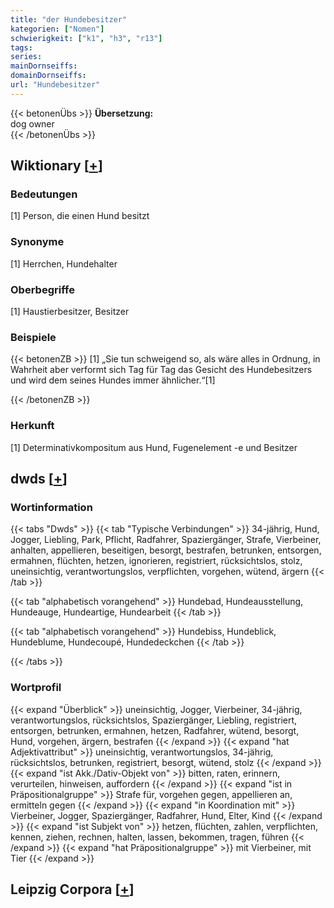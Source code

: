 ```yaml
---
title: "der Hundebesitzer"
kategorien: ["Nomen"]
schwierigkeit: ["k1", "h3", "r13"]
tags:
series:
mainDornseiffs:
domainDornseiffs:
url: "Hundebesitzer"
---
```


{{< betonenÜbs >}}
**Übersetzung:**  
dog owner  
{{< /betonenÜbs >}}

## Wiktionary [[+](https://de.wiktionary.org/wiki/Hundebesitzer)]

### Bedeutungen
[1] Person, die einen Hund besitzt  

### Synonyme
[1] Herrchen, Hundehalter  

### Oberbegriffe
[1] Haustierbesitzer, Besitzer  

### Beispiele
{{< betonenZB >}}
[1] „Sie tun schweigend so, als wäre alles in Ordnung, in Wahrheit aber verformt sich Tag für Tag das Gesicht des Hundebesitzers und wird dem seines Hundes immer ähnlicher.“[1]  

{{< /betonenZB >}}
### Herkunft
[1] Determinativkompositum aus Hund, Fugenelement -e und Besitzer  



## dwds [[+](https://www.dwds.de/wb/Hundebesitzer)]

### Wortinformation
{{< tabs "Dwds" >}}
{{< tab "Typische Verbindungen" >}}
34-jährig, Hund, Jogger, Liebling, Park, Pflicht, Radfahrer, Spaziergänger, Strafe, Vierbeiner, anhalten, appellieren, beseitigen, besorgt, bestrafen, betrunken, entsorgen, ermahnen, flüchten, hetzen, ignorieren, registriert, rücksichtslos, stolz, uneinsichtig, verantwortungslos, verpflichten, vorgehen, wütend, ärgern
{{< /tab >}}

{{< tab "alphabetisch vorangehend" >}}
Hundebad, Hundeausstellung, Hundeauge, Hundeartige, Hundearbeit
{{< /tab >}}

{{< tab "alphabetisch vorangehend" >}}
Hundebiss, Hundeblick, Hundeblume, Hundecoupé, Hundedeckchen
{{< /tab >}}

{{< /tabs >}}

### Wortprofil
{{< expand "Überblick" >}} uneinsichtig, Jogger, Vierbeiner, 34-jährig, verantwortungslos, rücksichtslos, Spaziergänger, Liebling, registriert, entsorgen, betrunken, ermahnen, hetzen, Radfahrer, wütend, besorgt, Hund, vorgehen, ärgern, bestrafen {{< /expand >}}
{{< expand "hat Adjektivattribut" >}} uneinsichtig, verantwortungslos, 34-jährig, rücksichtslos, betrunken, registriert, besorgt, wütend, stolz {{< /expand >}}
{{< expand "ist Akk./Dativ-Objekt von" >}} bitten, raten, erinnern, verurteilen, hinweisen, auffordern {{< /expand >}}
{{< expand "ist in Präpositionalgruppe" >}} Strafe für, vorgehen gegen, appellieren an, ermitteln gegen {{< /expand >}}
{{< expand "in Koordination mit" >}} Vierbeiner, Jogger, Spaziergänger, Radfahrer, Hund, Elter, Kind {{< /expand >}}
{{< expand "ist Subjekt von" >}} hetzen, flüchten, zahlen, verpflichten, kennen, ziehen, rechnen, halten, lassen, bekommen, tragen, führen {{< /expand >}}
{{< expand "hat Präpositionalgruppe" >}} mit Vierbeiner, mit Tier {{< /expand >}}

## Leipzig Corpora [[+](https://corpora.uni-leipzig.de/en/res?word=Hundebesitzer&corpusId=deu_newscrawl-public_2018)]

